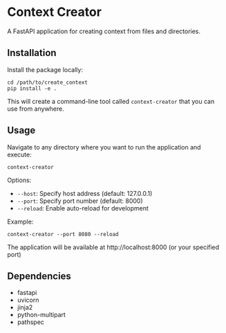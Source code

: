 # Context Creator

A FastAPI application for creating context from files and directories.

## Installation

Install the package locally:

```
cd /path/to/create_context
pip install -e .
```

This will create a command-line tool called `context-creator` that you can use from anywhere.

## Usage

Navigate to any directory where you want to run the application and execute:

```
context-creator
```

Options:
- `--host`: Specify host address (default: 127.0.0.1)
- `--port`: Specify port number (default: 8000)
- `--reload`: Enable auto-reload for development

Example:
```
context-creator --port 8080 --reload
```

The application will be available at http://localhost:8000 (or your specified port)

## Dependencies

- fastapi
- uvicorn
- jinja2
- python-multipart
- pathspec